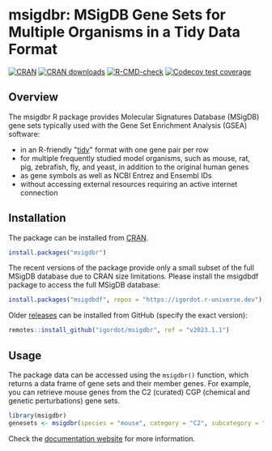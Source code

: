 # msigdbr: MSigDB Gene Sets for Multiple Organisms in a Tidy Data Format

[![CRAN](https://www.r-pkg.org/badges/version/msigdbr)](https://cran.r-project.org/package=msigdbr)
[![CRAN downloads](https://cranlogs.r-pkg.org/badges/last-month/msigdbr)](https://cran.r-project.org/package=msigdbr)
[![R-CMD-check](https://github.com/igordot/msigdbr/actions/workflows/R-CMD-check.yaml/badge.svg)](https://github.com/igordot/msigdbr/actions/workflows/R-CMD-check.yaml)
[![Codecov test coverage](https://codecov.io/gh/igordot/msigdbr/graph/badge.svg)](https://app.codecov.io/gh/igordot/msigdbr)

## Overview

The msigdbr R package provides Molecular Signatures Database (MSigDB) gene sets typically used with the Gene Set Enrichment Analysis (GSEA) software:

* in an R-friendly "[tidy](https://r4ds.had.co.nz/tidy-data.html)" format with one gene pair per row
* for multiple frequently studied model organisms, such as mouse, rat, pig, zebrafish, fly, and yeast, in addition to the original human genes
* as gene symbols as well as NCBI Entrez and Ensembl IDs
* without accessing external resources requiring an active internet connection

## Installation

The package can be installed from [CRAN](https://cran.r-project.org/package=msigdbr).

```r
install.packages("msigdbr")
```

The recent versions of the package provide only a small subset of the full MSigDB database due to CRAN size limitations.
Please install the msigdbdf package to access the full MSigDB database:

```r
install.packages("msigdbdf", repos = "https://igordot.r-universe.dev")
```

Older [releases](https://github.com/igordot/msigdbr/releases) can be installed from GitHub (specify the exact version):

```r
remotes::install_github("igordot/msigdbr", ref = "v2023.1.1")
```

## Usage

The package data can be accessed using the `msigdbr()` function, which returns a data frame of gene sets and their member genes.
For example, you can retrieve mouse genes from the C2 (curated) CGP (chemical and genetic perturbations) gene sets.

```r
library(msigdbr)
genesets <- msigdbr(species = "mouse", category = "C2", subcategory = "CGP")
```

Check the [documentation website](https://igordot.github.io/msigdbr/articles/msigdbr-intro.html) for more information.
